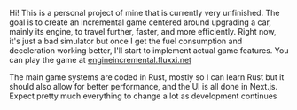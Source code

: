 Hi! This is a personal project of mine that is currently very unfinished. The goal is to create an incremental game centered around upgrading a car, mainly its engine, to travel further, faster, and more efficiently. Right now, it's just a bad simulator but once I get the fuel consumption and deceleration working better, I'll start to implement actual game features. You can play the game at [engineincremental.fluxxi.net](https://engineincremental.fluxxi.net/)

The main game systems are coded in Rust, mostly so I can learn Rust but it should also allow for better performance, and the UI is all done in Next.js. Expect pretty much everything to change a lot as development continues
